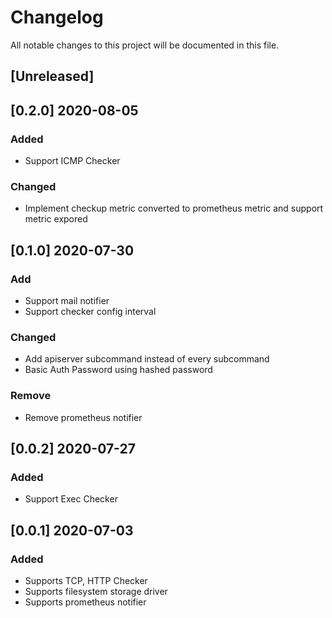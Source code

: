# Changelog
All notable changes to this project will be documented in this file.

## [Unreleased]


## [0.2.0] 2020-08-05
### Added
- Support ICMP Checker

### Changed
- Implement checkup metric converted to prometheus metric and support metric expored

## [0.1.0] 2020-07-30
### Add
- Support mail notifier
- Support checker config interval

### Changed
- Add apiserver subcommand instead of every subcommand
- Basic Auth Password using hashed password

### Remove
- Remove prometheus notifier


## [0.0.2] 2020-07-27
### Added
- Support Exec Checker

## [0.0.1] 2020-07-03
### Added
- Supports TCP, HTTP Checker
- Supports filesystem storage driver
- Supports prometheus notifier